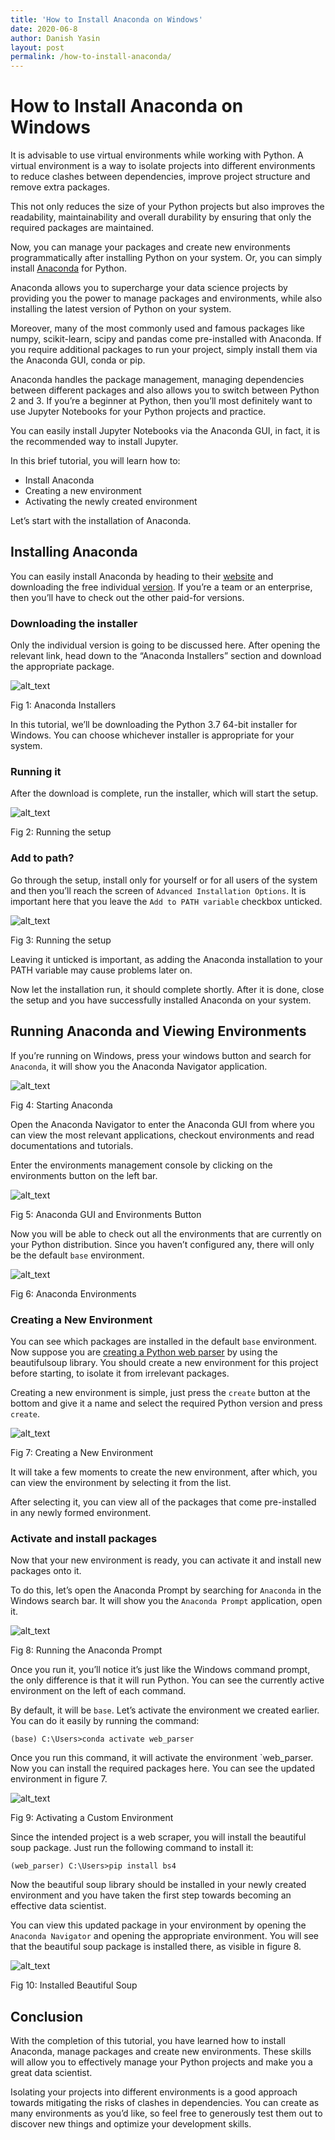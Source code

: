 ```yaml
---
title: 'How to Install Anaconda on Windows'
date: 2020-06-8
author: Danish Yasin
layout: post
permalink: /how-to-install-anaconda/
---
```


# How to Install Anaconda on Windows

It is advisable to use virtual environments while working with Python. A virtual environment is a way to isolate projects into different environments to reduce clashes between dependencies, improve project structure and remove extra packages. 

This not only reduces the size of your Python projects but also improves the readability, maintainability and overall durability by ensuring that only the required packages are maintained. 

Now, you can manage your packages and create new environments programmatically after installing Python on your system. Or, you can simply install [Anaconda](https://www.anaconda.com/) for Python. 

Anaconda allows you to supercharge your data science projects by providing you the power to manage packages and environments, while also installing the latest version of Python on your system. 

Moreover, many of the most commonly used and famous packages like numpy, scikit-learn, scipy and pandas come pre-installed with Anaconda. If you require additional packages to run your project, simply install them via the Anaconda GUI, conda or pip. 

Anaconda handles the package management, managing dependencies between different packages and also allows you to switch between Python 2 and 3. If you’re a beginner at Python, then you’ll most definitely want to use Jupyter Notebooks for your Python projects and practice. 

You can easily install Jupyter Notebooks via the Anaconda GUI, in fact, it is the recommended way to install Jupyter. 

In this brief tutorial, you will learn how to: 



*   Install Anaconda
*   Creating a new environment
*   Activating the newly created environment

Let’s start with the installation of Anaconda. 


## Installing Anaconda

You can easily install Anaconda by heading to their [website](https://www.anaconda.com/) and downloading the free individual [version](https://www.anaconda.com/products/individual). If you’re a team or an enterprise, then you’ll have to check out the other paid-for versions. 


### Downloading the installer

Only the individual version is going to be discussed here. After opening the relevant link, head down to the “Anaconda Installers” section and download the appropriate package.


![alt_text](images/anaconda/fig1.png "image_tooltip")


Fig 1: Anaconda Installers

In this tutorial, we’ll be downloading the Python 3.7 64-bit installer for Windows. You can choose whichever installer is appropriate for your system. 


### Running it

After the download is complete, run the installer, which will start the setup. 

![alt_text](images/anaconda/fig2.png "image_tooltip")


Fig 2: Running the setup


### Add to path? 

Go through the setup, install only for yourself or for all users of the system and then you’ll reach the screen of `Advanced Installation Options`. It is important here that you leave the `Add to PATH variable` checkbox unticked. 


![alt_text](images/anaconda/fig3.png "image_tooltip")


Fig 3: Running the setup

Leaving it unticked is important, as adding the Anaconda installation to your PATH variable may cause problems later on. 

Now let the installation run, it should complete shortly. After it is done, close the setup and you have successfully installed Anaconda on your system. 


## Running Anaconda and Viewing Environments

If you’re running on Windows, press your windows button and search for `Anaconda`, it will show you the Anaconda Navigator application. 

![alt_text](images/anaconda/fig4.png "image_tooltip")


Fig 4: Starting Anaconda

Open the Anaconda Navigator to enter the Anaconda GUI from where you can view the most relevant applications, checkout environments and read documentations and tutorials. 

Enter the environments management console by clicking on the environments button on the left bar. 


![alt_text](images/anaconda/fig5.png "image_tooltip")


Fig 5: Anaconda GUI and Environments Button

Now you will be able to check out all the environments that are currently on your Python distribution. Since you haven’t configured any, there will only be the default `base` environment. 


![alt_text](images/anaconda/fig6.png "image_tooltip")


Fig 6: Anaconda Environments


### Creating a New Environment

You can see which packages are installed in the default `base` environment. Now suppose you are [creating a Python web parser](https://nickmccullum.com/beautiful-soup-web-scraper-python/) by using the beautifulsoup library. You should create a new environment for this project before starting, to isolate it from irrelevant packages.

Creating a new environment is simple, just press the `create` button at the bottom and give it a name and select the required Python version and press `create`. 


![alt_text](images/anaconda/fig7.png "image_tooltip")


Fig 7: Creating a New Environment

It will take a few moments to create the new environment, after which, you can view the environment by selecting it from the list. 

After selecting it, you can view all of the packages that come pre-installed in any newly formed environment. 


### Activate and install packages

Now that your new environment is ready, you can activate it and install new packages onto it. 

To do this, let’s open the Anaconda Prompt by searching for `Anaconda` in the Windows search bar. It will show you the `Anaconda Prompt` application, open it. 


![alt_text](images/anaconda/fig8.png "image_tooltip")


Fig 8: Running the Anaconda Prompt

Once you run it, you’ll notice it’s just like the Windows command prompt, the only difference is that it will run Python. You can see the currently active environment on the left of each command. 

By default, it will be `base`. Let’s activate the environment we created earlier. You can do it easily by running the command: 


```
(base) C:\Users>conda activate web_parser
```


Once you run this command, it will activate the environment `web_parser. Now you can install the required packages here. You can see the updated environment in figure 7. 


![alt_text](images/anaconda/fig9.png "image_tooltip")


Fig 9: Activating a Custom Environment

Since the intended project is a web scraper, you will install the beautiful soup package. Just run the following command to install it: 


```
(web_parser) C:\Users>pip install bs4
```


Now the beautiful soup library should be installed in your newly created environment and you have taken the first step towards becoming an effective data scientist. 

You can view this updated package in your environment by opening the `Anaconda Navigator` and opening the appropriate environment. You will see that the beautiful soup package is installed there, as visible in figure 8. 


![alt_text](images/anaconda/fig10.png "image_tooltip")


Fig 10: Installed Beautiful Soup


## Conclusion 

With the completion of this tutorial, you have learned how to install Anaconda, manage packages and create new environments. These skills will allow you to effectively manage your Python projects and make you a great data scientist. 

Isolating your projects into different environments is a good approach towards mitigating the risks of clashes in dependencies. You can create as many environments as you’d like, so feel free to generously test them out to discover new things and optimize your development skills. 

 
